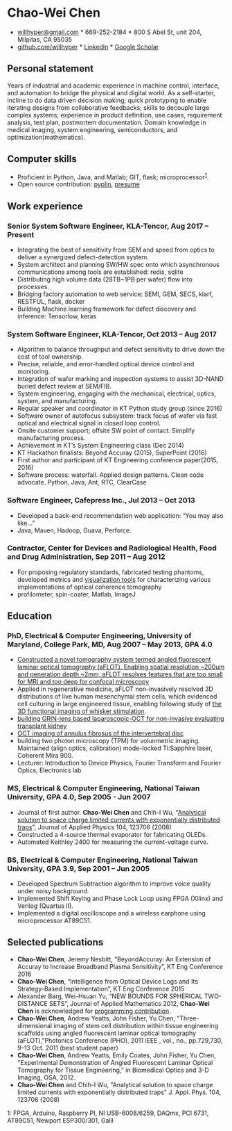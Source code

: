 # Chao-Wei Chen
- willhyper@gmail.com * 669-252-2184 * 800 S Abel St, unit 204, Milpitas, CA 95035
- [github.com/willhyper](github.com/willhyper) * [LinkedIn](https://www.linkedin.com/in/chao-wei-chen-03179465/) * [Google Scholar](https://scholar.google.com/citations?user=FxDwG_h5zo8C)

## Personal statement
Years of industrial and academic experience in machine control, interface, and automation to bridge the physical and digital world. As a self-starter, incline to do data driven decision making; quick prototyping to enable iterating designs from collaborative feedbacks; skills to decouple large complex systems; experience in product definition, use cases, requirement analysis, test plan, postmortem documentation. Domain knowledge in medical imaging, system engineering, semiconductors, and optimization(mathematics).

## Computer skills
- Proficient in Python, Java, and Matlab; GIT, flask; microprocessor<sup>[1](#hardware)</sup>.
- Open source contribution: [pyplin](https://github.com/willhyper/pyplin), [presume](https://github.com/willhyper/presume)
## Work experience
### Senior System Software Engineer, KLA-Tencor, Aug 2017 – Present
- Integrating the best of sensitivity from SEM and speed from optics to deliver a synergized defect-detection system.
- System architect and planning SW/HW spec onto which asynchronous communications among tools are established: redis, sqlite
- Distributing high volume data (28TB~1PB per wafer) flow into processes.
- Bridging factory automation to web service: SEMI, GEM, SECS, klarf, RESTFUL, flask, docker
- Building Machine learning framework for defect discovery and inference: Tensorlow, keras

### System Software Engineer, KLA-Tencor, Oct 2013 – Aug 2017
- Algorithm to balance throughput and defect sensitivity to drive down the cost of tool ownership.
- Precise, reliable, and error-handled optical device control and monitoring.
- Integration of wafer marking and inspection systems to assist 3D-NAND buried defect review at SEM/FIB. 
- System engineering, engaging with the mechanical, electrical, optics, system, and manufacturing.
- Regular speaker and coordinator in KT Python study group (since 2016)
- Software owner of autofocus subsystem: track focus of wafer via fast optical and electrical signal in closed loop control.
- Onsite customer support; offsite SW point of contact. Simplify manufacturing process.
- Achievement in KT’s System Engineering class (Dec 2014)
- KT Hackathon finalists: Beyond Accuray (2015), SuperPoint (2016)
- First author and participant of KT Engineering conference paper(2015, 2016)
- Software process: waterfall. Applied design patterns. Clean code advocate. Python, Java, Ant, RTC, ClearCase 

### Software Engineer, Cafepress Inc., Jul 2013 – Oct 2013
- Developed a back-end recommendation web application: “You may also like...”
- Java, Maven, Hadoop, Guava, Perforce.

### Contractor, Center for Devices and Radiological Health, Food and Drug Administration, Sep 2011 – Aug 2012
- For proposing regulatory standards, fabricated testing phantoms, developed metrics and [visualization tools](https://sites.google.com/site/willhyper/home/gallery) for characterizing various implementations of optical coherence tomography
- profilometer, spin-coater, Matlab, ImageJ

## Education
### PhD, Electrical & Computer Engineering, University of Maryland, College Park, MD, Aug 2007 – May 2013, GPA 4.0
- [Constructed a novel tomography system termed angled fluorescent laminar optical tomography (aFLOT). Enabling spatial resolution ~200um and peneration depth ~2mm, aFLOT resolves features that are too small for MRI and too deep for confocal microscopy](https://drum.lib.umd.edu/bitstream/handle/1903/14225/Chen_umd_0117E_14017.pdf)
- Applied in regenerative medicine, aFLOT non-invasively resolved 3D distributions of live human mesenchymal stem cells, which evidenced cell culturing in large engineered tissue, enabling following study of [the 3D functional imaging of whisker stimulation](https://doi.org/10.1364/BOE.7.005218). 
- [building GRIN-lens based laparoscopic-OCT for non-invasive evaluating transplant kidney](https://doi.org/10.1007/978-3-642-14998-6_122)
- [OCT imaging of annulus fibrosus of the intervertebral disc](https://dx.doi.org/10.1002%2Fjor.22778)
- building two photon microscopy (TPM) for volunmetric imaging. Maintained (align optics, calibration) mode-locked Ti:Sapphire laser, Coherent Mira 900.
- Lecturer: Introduction to Device Physics, Fourier Transform and Fourier Optics, Electronics lab

### MS, Electrical & Computer Engineering, National Taiwan University, GPA 4.0, Sep 2005 - Jun 2007
- Journal of first author. **Chao-Wei Chen** and Chih-I Wu, "[Analytical solution to space charge limited currents with exponentially distributed traps](http://dx.doi.org/10.1063/1.3043844)", Journal of Applied Physics 104, 123706 (2008)
- Constructed a 4-source thermal evaporator for fabricating OLEDs.
- Automated Keithley 2400 for measuring the current-voltage curve.

### BS, Electrical & Computer Engineering, National Taiwan University, GPA 3.9, Sep 2001 – Jun 2005
- Developed Spectrum Subtraction algorithm to improve voice quality under noisy background.
- Implemented Shift Keying and Phase Lock Loop using FPGA (Xilinx) and Verilog (Quartus II).
- Implemented a digital oscilloscope and a wireless earphone using microprocessor AT89C51.

## Selected publications
- **Chao-Wei Chen**, Jeremy Nesbitt, “BeyondAccuray: An Extension of Accuray to Increase Broadband Plasma Sensitivity”, KT Eng Conference 2016
- **Chao-Wei Chen**, “Intelligence from Optical Device Logs and Its Strategy-Based Implementation”, KT Eng Conference 2015
- Alexander Barg, Wei-Hsuan Yu, “NEW BOUNDS FOR SPHERICAL TWO-DISTANCE SETS”, Journal of Applied Mathematics 2012, **Chao-Wei Chen** is acknowledged for [programming contribution](https://github.com/willhyper/two_dist_set).
- **Chao-Wei Chen**, Andrew Yeatts, John Fisher, Yu Chen, "Three-dimensional imaging of stem cell distribution within tissue engineering scaffolds using angled fluorescent laminar optical tomography (aFLOT),"Photonics Conference (PHO), 2011 IEEE , vol., no., pp.729,730, 9-13 Oct. 2011 (best student paper)
- **Chao-Wei Chen**, Andrew Yeatts, Emily Coates, John Fisher, Yu Chen, "Experimental Demonstration of Angled Fluorescent Laminar Optical Tomography for Tissue Engineering," in Biomedical Optics and 3-D Imaging, OSA, 2012.
- **Chao-Wei Chen** and Chih-I Wu, "Analytical solution to space charge limited currents with exponentially distributed traps" J. Appl. Phys. 104, 123706 (2008)

<a name="hardware">1</a>: FPGA, Arduino, Raspberry PI, NI USB-6008/6259, DAQmx, PCI 6731, AT89C51, Newport ESP300/301, Galil 
